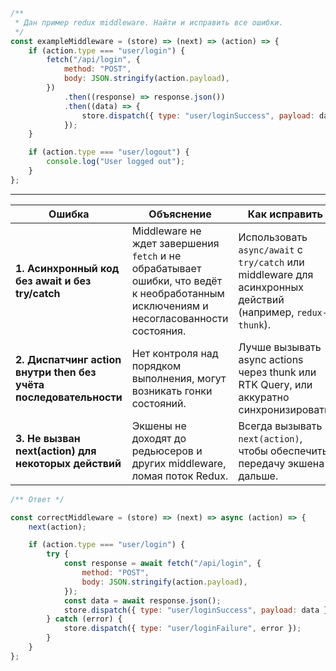 
```js
/**
 * Дан пример redux middleware. Найти и исправить все ошибки.
 */
const exampleMiddleware = (store) => (next) => (action) => {
    if (action.type === "user/login") {
        fetch("/api/login", {
            method: "POST",
            body: JSON.stringify(action.payload),
        })
            .then((response) => response.json())
            .then((data) => {
                store.dispatch({ type: "user/loginSuccess", payload: data });
            });
    }

    if (action.type === "user/logout") {
        console.log("User logged out");
    }
};
```

---

| Ошибка                                                            | Объяснение                                                                                                                            | Как исправить                                                                                               |
| ----------------------------------------------------------------- | ------------------------------------------------------------------------------------------------------------------------------------- | ----------------------------------------------------------------------------------------------------------- |
| **1. Асинхронный код без await и без try/catch**                  | Middleware не ждет завершения `fetch` и не обрабатывает ошибки, что ведёт к необработанным исключениям и несогласованности состояния. | Использовать `async/await` с `try/catch` или middleware для асинхронных действий (например, `redux-thunk`). |
| **2. Диспатчинг action внутри then без учёта последовательности** | Нет контроля над порядком выполнения, могут возникать гонки состояний.                                                                | Лучше вызывать async actions через thunk или RTK Query, или аккуратно синхронизировать.                     |
| **3. Не вызван next(action) для некоторых действий**              | Экшены не доходят до редьюсеров и других middleware, ломая поток Redux.                                                               | Всегда вызывать `next(action)`, чтобы обеспечить передачу экшена дальше.                                    |

```js
/** Ответ */

const correctMiddleware = (store) => (next) => async (action) => {
    next(action);

    if (action.type === "user/login") {
        try {
            const response = await fetch("/api/login", {
                method: "POST",
                body: JSON.stringify(action.payload),
            });
            const data = await response.json();
            store.dispatch({ type: "user/loginSuccess", payload: data });
        } catch (error) {
            store.dispatch({ type: "user/loginFailure", error });
        }
    }
};
```
